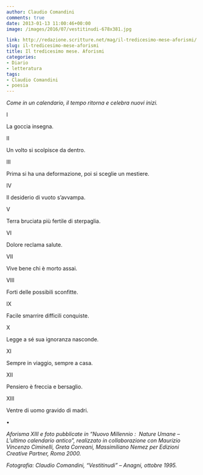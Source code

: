 ```yaml
---
author: Claudio Comandini
comments: true
date: 2013-01-13 11:00:46+00:00
image: /images/2016/07/vestitinudi-678x381.jpg

link: http://redazione.scritture.net/mag/il-tredicesimo-mese-aforismi/
slug: il-tredicesimo-mese-aforismi
title: Il tredicesimo mese. Aforismi
categories:
- Diario
- letteratura
tags:
- Claudio Comandini
- poesia
---
```


_Come in un calendario, il tempo ritorna e celebra nuovi inizi._



I

La goccia insegna.
<!-- more -->



II

Un volto si scolpisce da dentro.



III

Prima si ha una deformazione, poi si sceglie un mestiere.



IV

Il desiderio di vuoto s’avvampa.



V

Terra bruciata più fertile di sterpaglia.



VI

Dolore reclama salute.



VII

Vive bene chi è morto assai.



VIII

Forti delle possibili sconfitte.



IX

Facile smarrire difficili conquiste.



X

Legge a sé sua ignoranza nasconde.



XI

Sempre in viaggio, sempre a casa.



XII

Pensiero è freccia e bersaglio.



XIII

Ventre di uomo gravido di madri.

•

_Aforisma XIII e foto pubblicate in “Nuovo Millennio :  Nature Umane – L’ultimo calendario antico”, realizzato in collaborazione con Maurizio Vincenzo Ciminelli, Greta Correani, Massimiliano Nemez per Edizioni Creative Partner, Roma 2000._

_Fotografia: Claudio Comandini, “Vestitinudi” – Anagni, ottobre 1995._
